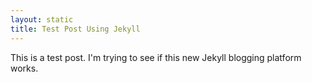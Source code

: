 ```yaml
---
layout: static
title: Test Post Using Jekyll
---
```


This is a test post. I'm trying to see if this new Jekyll blogging platform works.